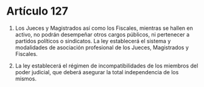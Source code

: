 # Artículo 127

1. Los Jueces y Magistrados así como los Fiscales, mientras se hallen en activo, no podrán desempeñar otros cargos públicos, ni pertenecer a partidos políticos o sindicatos. La ley establecerá el sistema y modalidades de asociación profesional de los Jueces, Magistrados y Fiscales.

2. La ley establecerá el régimen de incompatibilidades de los miembros del poder judicial, que deberá asegurar la total independencia de los mismos.
